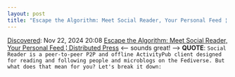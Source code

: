 ```yaml
---
layout: post
title: "Escape the Algorithm: Meet Social Reader, Your Personal Feed ¦ Distributed Press"
---
```

[Discovered](http://rolandtanglao.com/2020/07/29/p1-blogthis-checkvist-list-links-to-blog/): Nov 22, 2024 20:08 [Escape the Algorithm: Meet Social Reader, Your Personal Feed ¦ Distributed Press](https://distributed.press/escape-the-algorithm-meet-social-reader-your-personal-feed/) <-- sounds great! --> **QUOTE**: `Social Reader is a peer-to-peer P2P and offline ActivityPub client designed for reading and following people and microblogs on the Fediverse. But what does that mean for you? Let's break it down:`
